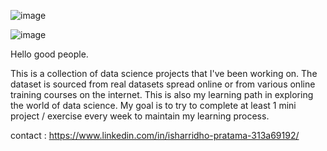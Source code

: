 ![image](https://user-images.githubusercontent.com/20962472/170542368-1ecaa613-6046-4ca8-bd89-9b47bc414801.png)


![image](https://user-images.githubusercontent.com/20962472/170536532-216727b0-b52a-4914-af97-302225914fb4.png)

Hello good people.


This is a collection of data science projects that I've been working on.
The dataset is sourced from real datasets spread online or from various online training courses on the internet.
This is also my learning path in exploring the world of data science. My goal is to try to complete at least 1 mini project / exercise every week to maintain my learning process.

contact : https://www.linkedin.com/in/isharridho-pratama-313a69192/
